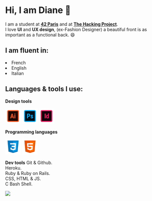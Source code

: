 # Hi, I am Diane 👋

I am a student at [**42 Paris**](https://www.42.fr/) and at [**The Hacking Project**](https://www.thehackingproject.org/).  
I love **UI** and **UX design**, (ex-Fashion Designer) a beautiful front is as important as a functional back. 😄

## I am fluent in:
<li> French </li>
<li> English </li>
<li> Italian </li>

## Languages & tools I use:

**Design tools**
<p>
<img src="https://github.com/dediane/dediane/blob/main/Favorites/icons8-adobe-illustrator-50.png">
<img src="https://github.com/dediane/dediane/blob/main/Favorites/icons8-adobe-photoshop-50.png">
<img src="https://github.com/dediane/dediane/blob/main/Favorites/icons8-adobe-indesign-50.png">
</p>

**Programming languages**

<p><img src="https://github.com/dediane/dediane/blob/main/Favorites/icons8-css3-50.png">
  <img src="https://github.com/dediane/dediane/blob/main/Favorites/icons8-html-5-50.png">
</p>

**Dev tools**
Git & Github.  
Heroku.  
Ruby & Ruby on Rails.  
CSS, HTML & JS.  
C Bash Shell.  


[![](https://github.com/saadeghi/saadeghi/blob/master/dino.gif)](#)


